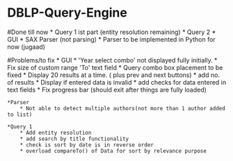 # DBLP-Query-Engine
#Done till now 
	* Query 1 ist part (entity resolution remaining)
	* Query 2
	* GUI
	* SAX Parser (not parsing)
    * Parser to be implemented in Python for now (jugaad)


#Problems/to fix
	* GUI
		* 'Year select combo' not displayed fully initially.
		* Fix size of custom range 'To' text field
		* Query combo box placement to be fixed
		* Display 20 results at a time. ( plus prev and next buttons)
		* add no. of results
		* Display if entered data is invalid
		* add checks for data entered in text fields
		* Fix progress bar (should exit after things are fully loaded)

	*Parser
		* Not able to detect multiple authors(not more than 1 author added to list)

	*Query 1
		* Add entity resolution
		* add search by title functionality
		* check is sort by date is in reverse order
		* overload compareTo() of Data for sort by relevance purpose

